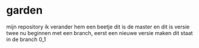 garden
======

mijn repository
ik verander hem een beetje
dit is de master
en dit is versie twee
nu beginnen met een branch, eerst een nieuwe versie maken
dit staat in de branch 0_1